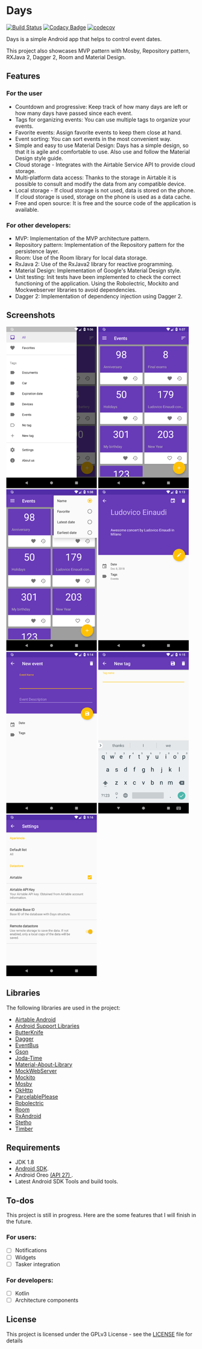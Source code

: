 # Days

[![Build Status](https://travis-ci.org/clloret/days.svg?branch=master)](https://travis-ci.org/clloret/days) [![Codacy Badge](https://api.codacy.com/project/badge/Grade/0373cb4e24b84e77bbb7a62e94e0509e)](https://www.codacy.com/app/clloret/days?utm_source=github.com&amp;utm_medium=referral&amp;utm_content=clloret/days&amp;utm_campaign=Badge_Grade) [![codecov](https://codecov.io/gh/clloret/days/branch/master/graph/badge.svg)](https://codecov.io/gh/clloret/days)

Days is a simple Android app that helps to control event dates.

This project also showcases MVP pattern with Mosby, Repository pattern, RXJava 2, Dagger 2, Room and Material Design.

## Features

### For the user
- Countdown and progressive: Keep track of how many days are left or how many days have passed since each event.
- Tags for organizing events: You can use multiple tags to organize your events.
- Favorite events: Assign favorite events to keep them close at hand.
- Event sorting: You can sort events in the most convenient way.
- Simple and easy to use Material Design: Days has a simple design, so that it is agile and comfortable to use. Also use and follow the Material Design style guide.
- Cloud storage - Integrates with the Airtable Service API to provide cloud storage.
- Multi-platform data access: Thanks to the storage in Airtable it is possible to consult and modify the data from any compatible device.
- Local storage - If cloud storage is not used, data is stored on the phone. If cloud storage is used, storage on the phone is used as a data cache.
- Free and open source: It is free and the source code of the application is available.

### For other developers:
- MVP: Implementation of the MVP architecture pattern.
- Repository pattern: Implementation of the Repository pattern for the persistence layer.
- Room: Use of the Room library for local data storage.
- RxJava 2: Use of the RxJava2 library for reactive programming.
- Material Design: Implementation of Google's Material Design style.
- Unit testing: Init tests have been implemented to check the correct functioning of the application. Using the Robolectric, Mockito and Mockwebserver libraries to avoid dependencies.
- Dagger 2: Implementation of dependency injection using Dagger 2.
  
## Screenshots
[![Navigation Drawer][screen1th]][screen1]
[![Main screen][screen2th]][screen2]
[![Order][screen3th]][screen3]
[![View/Edit event][screen4th]][screen4]
[![New event][screen5th]][screen5]
[![New tag][screen6th]][screen6]
[![Settings][screen7th]][screen7]

## Libraries
The following libraries are used in the project:
- [Airtable Android](https://github.com/clloret/airtable.android)
- [Android Support Libraries](https://developer.android.com/topic/libraries/support-library)
- [ButterKnife](https://github.com/JakeWharton/butterknife)
- [Dagger](https://github.com/google/dagger)
- [EventBus](https://github.com/greenrobot/EventBus)
- [Gson](https://github.com/google/gson)
- [Joda-Time](https://github.com/JodaOrg/joda-time)
- [Material-About-Library](https://github.com/daniel-stoneuk/material-about-library)
- [MockWebServer](https://github.com/square/okhttp/tree/master/mockwebserver)
- [Mockito](https://github.com/mockito/mockito)
- [Mosby](https://github.com/sockeqwe/mosby)
- [OkHttp](https://github.com/square/okhttp)
- [ParcelablePlease](https://github.com/sockeqwe/ParcelablePlease)
- [Robolectric](https://github.com/robolectric/robolectric)
- [Room](https://developer.android.com/topic/libraries/architecture/room)
- [RxAndroid](https://github.com/ReactiveX/RxAndroid)
- [Stetho](https://github.com/facebook/stetho)
- [Timber](https://github.com/JakeWharton/timber)

## Requirements

- JDK 1.8
- [Android SDK](http://developer.android.com/sdk/index.html).
- Android Oreo [(API 27) ](http://developer.android.com/tools/revisions/platforms.html).
- Latest Android SDK Tools and build tools.

## To-dos

This project is still in progress. Here are the some features that I will finish in the future.

### For users:
- [ ] Notifications
- [ ] Widgets
- [ ] Tasker integration

### For developers:
- [ ] Kotlin
- [ ] Architecture components

## License

This project is licensed under the GPLv3 License - see the [LICENSE](LICENSE) file for details

[screen1]: screenshots/original/screenshot1.png
[screen2]: screenshots/original/screenshot2.png
[screen3]: screenshots/original/screenshot3.png
[screen4]: screenshots/original/screenshot4.png
[screen5]: screenshots/original/screenshot5.png
[screen6]: screenshots/original/screenshot6.png
[screen7]: screenshots/original/screenshot7.png
[screen1th]: screenshots/thumb/screenshot1.png
[screen2th]: screenshots/thumb/screenshot2.png
[screen3th]: screenshots/thumb/screenshot3.png
[screen4th]: screenshots/thumb/screenshot4.png
[screen5th]: screenshots/thumb/screenshot5.png
[screen6th]: screenshots/thumb/screenshot6.png
[screen7th]: screenshots/thumb/screenshot7.png
